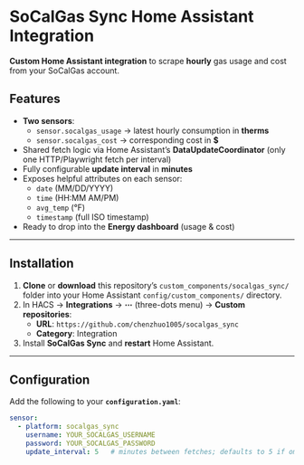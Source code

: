 # SoCalGas Sync Home Assistant Integration

**Custom Home Assistant integration** to scrape **hourly** gas usage and cost from your SoCalGas account.

## Features

- **Two sensors**:
  - `sensor.socalgas_usage` → latest hourly consumption in **therms**
  - `sensor.socalgas_cost`  → corresponding cost in **$**
- Shared fetch logic via Home Assistant’s **DataUpdateCoordinator** (only one HTTP/Playwright fetch per interval)
- Fully configurable **update interval** in **minutes**
- Exposes helpful attributes on each sensor:
  - `date` (MM/DD/YYYY)
  - `time` (HH:MM AM/PM)
  - `avg_temp` (°F)
  - `timestamp` (full ISO timestamp)
- Ready to drop into the **Energy dashboard** (usage & cost)

---

## Installation

1. **Clone** or **download** this repository’s `custom_components/socalgas_sync/` folder into your Home Assistant `config/custom_components/` directory.
2. In HACS → **Integrations** → **⋯** (three-dots menu) → **Custom repositories**:
   - **URL**: `https://github.com/chenzhuo1005/socalgas_sync`
   - **Category**: Integration  
3. Install **SoCalGas Sync** and **restart** Home Assistant.

---

## Configuration

Add the following to your **`configuration.yaml`**:

```yaml
sensor:
  - platform: socalgas_sync
    username: YOUR_SOCALGAS_USERNAME
    password: YOUR_SOCALGAS_PASSWORD
    update_interval: 5   # minutes between fetches; defaults to 5 if omitted
```